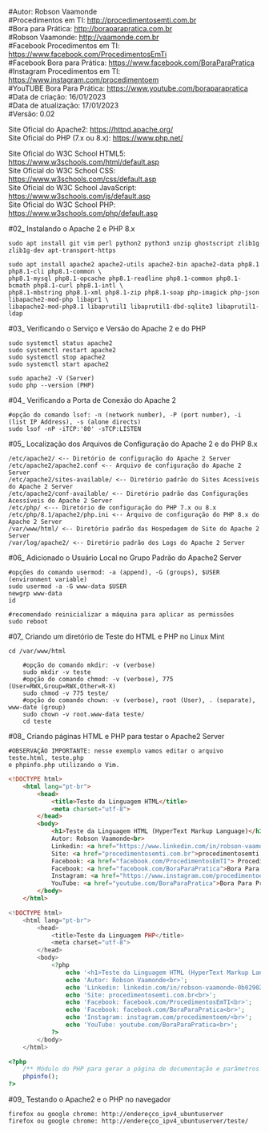 #Autor: Robson Vaamonde<br>
#Procedimentos em TI: http://procedimentosemti.com.br<br>
#Bora para Prática: http://boraparapratica.com.br<br>
#Robson Vaamonde: http://vaamonde.com.br<br>
#Facebook Procedimentos em TI: https://www.facebook.com/ProcedimentosEmTi<br>
#Facebook Bora para Prática: https://www.facebook.com/BoraParaPratica<br>
#Instagram Procedimentos em TI: https://www.instagram.com/procedimentoem<br>
#YouTUBE Bora Para Prática: https://www.youtube.com/boraparapratica<br>
#Data de criação: 16/01/2023<br>
#Data de atualização: 17/01/2023<br>
#Versão: 0.02<br>

Site Oficial do Apache2: https://httpd.apache.org/<br>
Site Oficial do PHP (7.x ou 8.x): https://www.php.net/

Site Oficial do W3C School HTML5: https://www.w3schools.com/html/default.asp<br>
Site Oficial do W3C School CSS: https://www.w3schools.com/css/default.asp<br>
Site Oficial do W3C School JavaScript: https://www.w3schools.com/js/default.asp<br>
Site Oficial do W3C School PHP: https://www.w3schools.com/php/default.asp

#02_ Instalando o Apache 2 e PHP 8.x<br>

	sudo apt install git vim perl python2 python3 unzip ghostscript zlib1g zlib1g-dev apt-transport-https

	sudo apt install apache2 apache2-utils apache2-bin apache2-data php8.1 php8.1-cli php8.1-common \
	php8.1-mysql php8.1-opcache php8.1-readline php8.1-common php8.1-bcmath php8.1-curl php8.1-intl \
	php8.1-mbstring php8.1-xml php8.1-zip php8.1-soap php-imagick php-json libapache2-mod-php libapr1 \
	libapache2-mod-php8.1 libaprutil1 libaprutil1-dbd-sqlite3 libaprutil1-ldap

#03_ Verificando o Serviço e Versão do Apache 2 e do PHP<br>

	sudo systemctl status apache2
	sudo systemctl restart apache2
	sudo systemctl stop apache2
	sudo systemctl start apache2

	sudo apache2 -V (Server)
	sudo php --version (PHP)

#04_ Verificando a Porta de Conexão do Apache 2<br>

	#opção do comando lsof: -n (network number), -P (port number), -i (list IP Address), -s (alone directs)
	sudo lsof -nP -iTCP:'80' -sTCP:LISTEN

#05_ Localização dos Arquivos de Configuração do Apache 2 e do PHP 8.x<br>

	/etc/apache2/ <-- Diretório de configuração do Apache 2 Server
	/etc/apache2/apache2.conf <-- Arquivo de configuração do Apache 2 Server
	/etc/apache2/sites-available/ <-- Diretório padrão do Sites Acessíveis do Apache 2 Server
	/etc/apache2/conf-available/ <-- Diretório padrão das Configurações Acessíveis do Apache 2 Server
	/etc/php/ <--- Diretório de configuração do PHP 7.x ou 8.x
	/etc/php/8.1/apache2/php.ini <-- Arquivo de configuração do PHP 8.x do Apache 2 Server
	/var/www/html/ <-- Diretório padrão das Hospedagem de Site do Apache 2 Server
	/var/log/apache2/ <-- Diretório padrão dos Logs do Apache 2 Server

#06_ Adicionado o Usuário Local no Grupo Padrão do Apache2 Server<br>

	#opções do comando usermod: -a (append), -G (groups), $USER (environment variable)
	sudo usermod -a -G www-data $USER
	newgrp www-data
	id
	
	#recomendado reinicializar a máquina para aplicar as permissões
	sudo reboot

#07_ Criando um diretório de Teste do HTML e PHP no Linux Mint<br>

	cd /var/www/html
	
		#opção do comando mkdir: -v (verbose)
		sudo mkdir -v teste
		#opção do comando chmod: -v (verbose), 775 (User=RWX,Group=RWX,Other=R-X)
		sudo chmod -v 775 teste/
		#opção do comando chown: -v (verbose), root (User), . (separate), www-date (group)
		sudo chown -v root.www-data teste/
		cd teste

#08_ Criando páginas HTML e PHP para testar o Apache2 Server<br>

	#OBSERVAÇÃO IMPORTANTE: nesse exemplo vamos editar o arquivo teste.html, teste.php
	e phpinfo.php utilizando o Vim.

```html
<!DOCTYPE html>
	<html lang="pt-br">
		<head>
			<title>Teste da Linguagem HTML</title>
			<meta charset="utf-8">
		</head>
		<body>
			<h1>Teste da Linguagem HTML (HyperText Markup Language)</h1>
			Autor: Robson Vaamonde<br>
			Linkedin: <a href="https://www.linkedin.com/in/robson-vaamonde-0b029028/">Robson Vaamonde</a><br>
			Site: <a href="procedimentosemti.com.br">procedimentosemti.com.br</a><br>
			Facebook: <a href="facebook.com/ProcedimentosEmTI"> Procedimentos Em TI</a><br>
			Facebook: <a href="facebook.com/BoraParaPratica">Bora Para Pratica</a><br>
			Instagram: <a href="https://www.instagram.com/procedimentoem/?hl=pt-br">Procedimentos Em TI</a><br>
			YouTube: <a href="youtube.com/BoraParaPratica">Bora Para Pratica</a><br>
		</body>
	</html>
```

```php
<!DOCTYPE html>
	<html lang="pt-br">
		<head>
			<title>Teste da Linguagem PHP</title>
			<meta charset="utf-8">
		</head>
		<body>
			<?php 
				echo '<h1>Teste da Linguagem HTML (HyperText Markup Language)</h1>';
				echo 'Autor: Robson Vaamonde<br>';
				echo 'Linkedin: linkedin.com/in/robson-vaamonde-0b029028/<br>';
				echo 'Site: procedimentosemti.com.br<br>';
				echo 'Facebook: facebook.com/ProcedimentosEmTI<br>';
				echo 'Facebook: facebook.com/BoraParaPratica<br>';
				echo 'Instagram: instagram.com/procedimentoem/<br>';
				echo 'YouTube: youtube.com/BoraParaPratica<br>'; 
			?>
		</body>
	</html>
```

```php
<?php
	/** Módulo do PHP para gerar a página de documentação e parâmetros do PHP*/
	phpinfo(); 
?>
```

#09_ Testando o Apache2 e o PHP no navegador<br>

	firefox ou google chrome: http://endereçco_ipv4_ubuntuserver
	firefox ou google chrome: http://endereçco_ipv4_ubuntuserver/teste/
